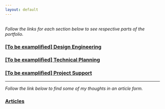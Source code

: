 ```yaml
---
layout: default
---
```


<br> 
<em>Follow the links for each section below to see respective parts of the portfolio.</em>

<!---##
### Reshaping

Reshaping is what I call rethinking through AM. 
Additive manufacturing and topology optimization of mining parts. 
-->

### <a href="https://hvleifsson.github.io/Design_Engineering">[To be examplified] Design Engineering</a>

### <a href="https://hvleifsson.github.io/Technical_Planning">[To be examplified] Technical Planning</a>

### <a href="https://hvleifsson.github.io/Project_Support">[To be examplified] Project Support</a>


<!---##
### Technical Writing

### Technical Advisory
-->

------------------------------------------------------------------------------------------------------------------------------------
<em>Follow the link below to find some of my thoughts in an article form.</em>
### <a href="hvleifsson.github.io/articles/">Articles</a>

<!---##
<p align="center">
  <img width="460" height="300" src="images/manifold_single_transparent.png">
</p>

<a href="https://lup.lub.lu.se/student-papers/search/publication/8915962">https://lup.lub.lu.se/student-papers/search/publication/8915962</a>




------------------------------------------------------------------------------------------------------------------------------------
<em>Follow the link below to find videos on engineering software and tools.</em>
### <a href="hvleifsson.github.io/articles/">Educationals</a>

------------------------------------------------------------------------------------------------------------------------------------
<em>Follow the link below to find useful engineering links and downloads.</em>
### <a href="hvleifsson.github.io/articles/">Useful links and downloads</a>

-->







<br> 
 
<br> 
 
<br> 
 
<br> 
 
<br> 
 
<br> 
 
<br> 
 
<br> 
 
<br> 

<br> 
 
<br> 
 
<br> 
 
<br> 
 
<br> 
 
<br> 
 
<br> 
 
<br> 
 
<br> 
